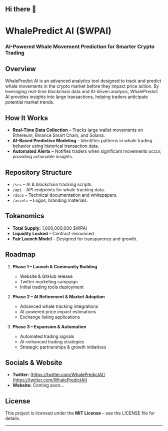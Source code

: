 ## Hi there 👋

# WhalePredict AI ($WPAI)  
### AI-Powered Whale Movement Prediction for Smarter Crypto Trading  

## Overview  
WhalePredict AI is an advanced analytics tool designed to track and predict whale movements in the crypto market before they impact price action. By leveraging real-time blockchain data and AI-driven analysis, WhalePredict AI provides insights into large transactions, helping traders anticipate potential market trends.

## How It Works  
- **Real-Time Data Collection** – Tracks large wallet movements on Ethereum, Binance Smart Chain, and Solana.  
- **AI-Based Predictive Modeling** – Identifies patterns in whale trading behavior using historical transaction data.  
- **Automated Alerts** – Notifies traders when significant movements occur, providing actionable insights.  

## Repository Structure  
- `/src` – AI & blockchain tracking scripts.  
- `/api` – API endpoints for whale tracking data.  
- `/docs` – Technical documentation and whitepapers.  
- `/assets` – Logos, branding materials.  

## Tokenomics  
- **Total Supply:** 1,000,000,000 $WPAI  
- **Liquidity Locked** – Contract renounced  
- **Fair Launch Model** – Designed for transparency and growth.  

## Roadmap  
1. **Phase 1 – Launch & Community Building**  
   - Website & GitHub release  
   - Twitter marketing campaign  
   - Initial trading tools deployment  

2. **Phase 2 – AI Refinement & Market Adoption**  
   - Advanced whale tracking integrations  
   - AI-powered price impact estimations  
   - Exchange listing applications  

3. **Phase 3 – Expansion & Automation**  
   - Automated trading signals  
   - AI-enhanced trading strategies  
   - Strategic partnerships & growth initiatives  

## Socials & Website  
- **Twitter:** [https://twitter.com/WhalePredictAI](https://twitter.com/WhalePredictAI)  
- **Website:** Coming soon...  

## License  
This project is licensed under the **MIT License** – see the LICENSE file for details.  

---
